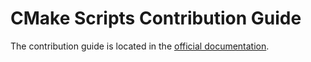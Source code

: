 # CMake Scripts Contribution Guide

The contribution guide is located in the [official documentation](https://rsps.github.io/cmake-scripts/current/contribution_guide.html).
